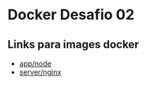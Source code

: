 # Docker Desafio 02

## Links para images docker
-   [app/node](https://hub.docker.com/repository/docker/tequelequeteque/full-cycle-node)
-   [server/nginx](https://hub.docker.com/repository/docker/tequelequeteque/full-cycle-nginx)
